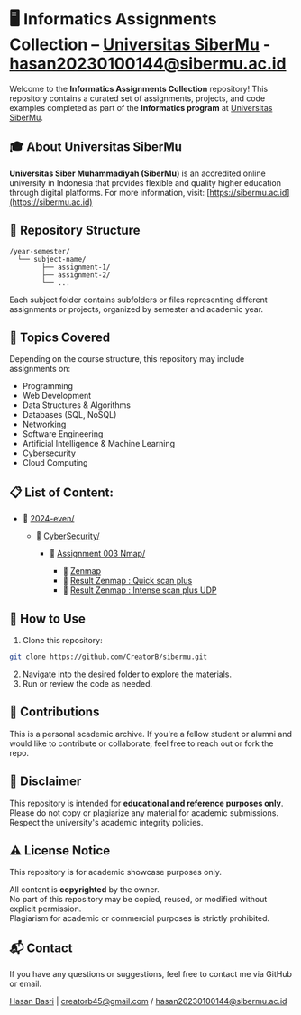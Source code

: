 # 🖥️ Informatics Assignments Collection – [Universitas SiberMu](https://sibermu.ac.id) - [hasan20230100144@sibermu.ac.id](mailto:hasan20230100144@sibermu.ac.id)

Welcome to the **Informatics Assignments Collection** repository! This repository contains a curated set of assignments, projects, and code examples completed as part of the **Informatics program** at [Universitas SiberMu](https://sibermu.ac.id).

## 🎓 About Universitas SiberMu

**Universitas Siber Muhammadiyah (SiberMu)** is an accredited online university in Indonesia that provides flexible and quality higher education through digital platforms. For more information, visit: [https://sibermu.ac.id](https://sibermu.ac.id)

## 📁 Repository Structure

```
/year-semester/
  └── subject-name/
        ├── assignment-1/
        ├── assignment-2/
        └── ...
```

Each subject folder contains subfolders or files representing different assignments or projects, organized by semester and academic year.

## 🧠 Topics Covered

Depending on the course structure, this repository may include assignments on:

- Programming
- Web Development
- Data Structures & Algorithms
- Databases (SQL, NoSQL)
- Networking
- Software Engineering
- Artificial Intelligence & Machine Learning
- Cybersecurity
- Cloud Computing


## 📋 List of Content:

- 📆 [2024-even/](github.com/CreatorB/sibermu/tree/main/2024-even)

  - 📁 [CyberSecurity/](github.com/CreatorB/sibermu/tree/main/2024-even/CyberSecurity)
 
    - 🔬 [Assignment 003 Nmap/](github.com/CreatorB/sibermu/tree/main/2024-even/CyberSecurity/assignment-003-Nmap)

      - 📄 [Zenmap](https://github.com/CreatorB/sibermu/blob/main/2024-even/CyberSecurity/cybersecurity-assignment-003-nmap-hasan20230100144-creatorbe.pdf)
      - 🔗 [Result Zenmap : Quick scan plus](https://github.com/CreatorB/sibermu/blob/main/2024-even/CyberSecurity/assignment-003-Nmap/log-quick-scan-plus.txt)
      - 🔗 [Result Zenmap : Intense scan plus UDP](https://github.com/CreatorB/sibermu/blob/main/2024-even/CyberSecurity/assignment-003-Nmap/log-intense-scan-plus-UDP.txt) 
 

## 🚀 How to Use

1. Clone this repository:

```bash
git clone https://github.com/CreatorB/sibermu.git
```

2. Navigate into the desired folder to explore the materials.
3. Run or review the code as needed.


## 🙌 Contributions

This is a personal academic archive. If you're a fellow student or alumni and would like to contribute or collaborate, feel free to reach out or fork the repo.


## 📜 Disclaimer

This repository is intended for **educational and reference purposes only**. Please do not copy or plagiarize any material for academic submissions. Respect the university's academic integrity policies.


## ⚠️ License Notice

This repository is for academic showcase purposes only.

All content is **copyrighted** by the owner.  
No part of this repository may be copied, reused, or modified without explicit permission.  
Plagiarism for academic or commercial purposes is strictly prohibited.


## 📬 Contact

If you have any questions or suggestions, feel free to contact me via GitHub or email.

[Hasan Basri](https://creatorbe.github.io) | [creatorb45@gmail.com](mailto:creatorb45@gmail.com) / [hasan20230100144@sibermu.ac.id](mailto:hasan20230100144@sibermu.ac.id)
